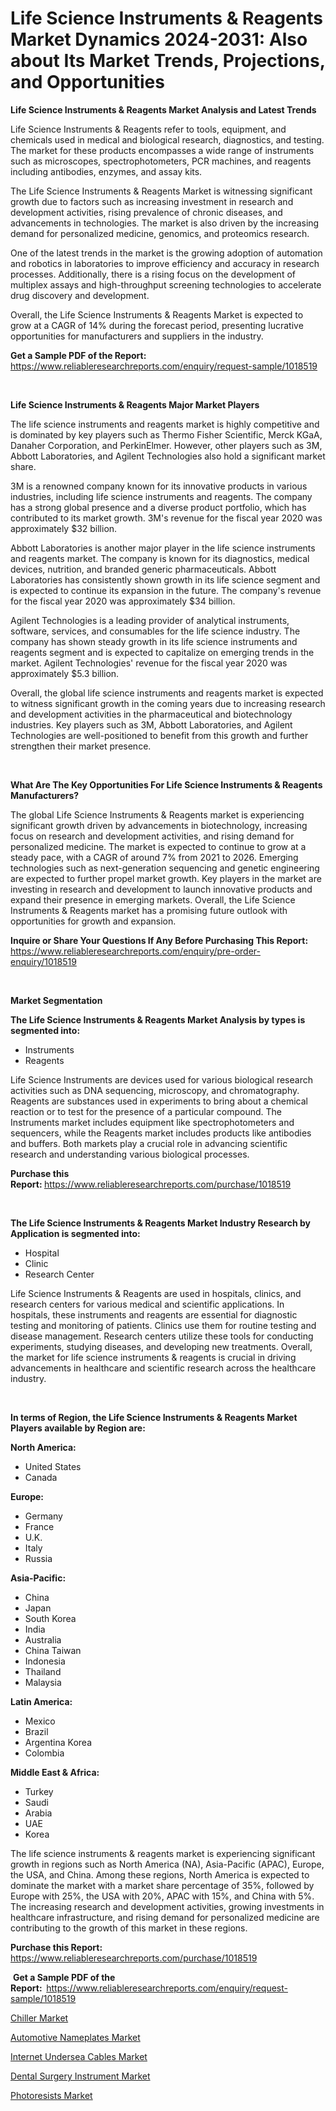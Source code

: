 <p><h1>Life Science Instruments & Reagents Market Dynamics 2024-2031: Also about Its Market Trends, Projections, and Opportunities</h1></p><p><strong>Life Science Instruments & Reagents Market Analysis and Latest Trends</strong></p>
<p><p>Life Science Instruments & Reagents refer to tools, equipment, and chemicals used in medical and biological research, diagnostics, and testing. The market for these products encompasses a wide range of instruments such as microscopes, spectrophotometers, PCR machines, and reagents including antibodies, enzymes, and assay kits.</p><p>The Life Science Instruments & Reagents Market is witnessing significant growth due to factors such as increasing investment in research and development activities, rising prevalence of chronic diseases, and advancements in technologies. The market is also driven by the increasing demand for personalized medicine, genomics, and proteomics research.</p><p>One of the latest trends in the market is the growing adoption of automation and robotics in laboratories to improve efficiency and accuracy in research processes. Additionally, there is a rising focus on the development of multiplex assays and high-throughput screening technologies to accelerate drug discovery and development.</p><p>Overall, the Life Science Instruments & Reagents Market is expected to grow at a CAGR of 14% during the forecast period, presenting lucrative opportunities for manufacturers and suppliers in the industry.</p></p>
<p><strong>Get a Sample PDF of the Report:&nbsp;</strong> <a href="https://www.reliableresearchreports.com/enquiry/request-sample/1018519">https://www.reliableresearchreports.com/enquiry/request-sample/1018519</a></p>
<p>&nbsp;</p>
<p><strong>Life Science Instruments & Reagents Major Market Players</strong></p>
<p><p>The life science instruments and reagents market is highly competitive and is dominated by key players such as Thermo Fisher Scientific, Merck KGaA, Danaher Corporation, and PerkinElmer. However, other players such as 3M, Abbott Laboratories, and Agilent Technologies also hold a significant market share.</p><p>3M is a renowned company known for its innovative products in various industries, including life science instruments and reagents. The company has a strong global presence and a diverse product portfolio, which has contributed to its market growth. 3M's revenue for the fiscal year 2020 was approximately $32 billion.</p><p>Abbott Laboratories is another major player in the life science instruments and reagents market. The company is known for its diagnostics, medical devices, nutrition, and branded generic pharmaceuticals. Abbott Laboratories has consistently shown growth in its life science segment and is expected to continue its expansion in the future. The company's revenue for the fiscal year 2020 was approximately $34 billion.</p><p>Agilent Technologies is a leading provider of analytical instruments, software, services, and consumables for the life science industry. The company has shown steady growth in its life science instruments and reagents segment and is expected to capitalize on emerging trends in the market. Agilent Technologies' revenue for the fiscal year 2020 was approximately $5.3 billion.</p><p>Overall, the global life science instruments and reagents market is expected to witness significant growth in the coming years due to increasing research and development activities in the pharmaceutical and biotechnology industries. Key players such as 3M, Abbott Laboratories, and Agilent Technologies are well-positioned to benefit from this growth and further strengthen their market presence.</p></p>
<p>&nbsp;</p>
<p><strong>What Are The Key Opportunities For Life Science Instruments & Reagents Manufacturers?</strong></p>
<p><p>The global Life Science Instruments & Reagents market is experiencing significant growth driven by advancements in biotechnology, increasing focus on research and development activities, and rising demand for personalized medicine. The market is expected to continue to grow at a steady pace, with a CAGR of around 7% from 2021 to 2026. Emerging technologies such as next-generation sequencing and genetic engineering are expected to further propel market growth. Key players in the market are investing in research and development to launch innovative products and expand their presence in emerging markets. Overall, the Life Science Instruments & Reagents market has a promising future outlook with opportunities for growth and expansion.</p></p>
<p><strong>Inquire or Share Your Questions If Any Before Purchasing This Report:</strong> <a href="https://www.reliableresearchreports.com/enquiry/pre-order-enquiry/1018519">https://www.reliableresearchreports.com/enquiry/pre-order-enquiry/1018519</a></p>
<p>&nbsp;</p>
<p><strong>Market Segmentation</strong></p>
<p><strong>The Life Science Instruments & Reagents Market Analysis by types is segmented into:</strong></p>
<p><ul><li>Instruments</li><li>Reagents</li></ul></p>
<p><p>Life Science Instruments are devices used for various biological research activities such as DNA sequencing, microscopy, and chromatography. Reagents are substances used in experiments to bring about a chemical reaction or to test for the presence of a particular compound. The Instruments market includes equipment like spectrophotometers and sequencers, while the Reagents market includes products like antibodies and buffers. Both markets play a crucial role in advancing scientific research and understanding various biological processes.</p></p>
<p><strong>Purchase this Report:&nbsp;</strong><a href="https://www.reliableresearchreports.com/purchase/1018519">https://www.reliableresearchreports.com/purchase/1018519</a></p>
<p>&nbsp;</p>
<p><strong>The Life Science Instruments & Reagents Market Industry Research by Application is segmented into:</strong></p>
<p><ul><li>Hospital</li><li>Clinic</li><li>Research Center</li></ul></p>
<p><p>Life Science Instruments & Reagents are used in hospitals, clinics, and research centers for various medical and scientific applications. In hospitals, these instruments and reagents are essential for diagnostic testing and monitoring of patients. Clinics use them for routine testing and disease management. Research centers utilize these tools for conducting experiments, studying diseases, and developing new treatments. Overall, the market for life science instruments & reagents is crucial in driving advancements in healthcare and scientific research across the healthcare industry.</p></p>
<p>&nbsp;</p>
<p><strong>In terms of Region, the Life Science Instruments & Reagents Market Players available by Region are:</strong></p>
<p>
    <p> <strong> North America: </strong>
        <ul>
            <li>United States</li>
            <li>Canada</li>
        </ul>
        </p> 
    <p> <strong> Europe: </strong>
        <ul>
            <li>Germany</li>
            <li>France</li>
            <li>U.K.</li>
            <li>Italy</li>
            <li>Russia</li>
        </ul>
        </p> 
    <p> <strong> Asia-Pacific: </strong>
        <ul>
            <li>China</li>
            <li>Japan</li>
            <li>South Korea</li>
            <li>India</li>
            <li>Australia</li>
            <li>China Taiwan</li>
            <li>Indonesia</li>
            <li>Thailand</li>
            <li>Malaysia</li>
        </ul>
        </p> 
    <p> <strong> Latin America: </strong>
        <ul>
            <li>Mexico</li>
            <li>Brazil</li>
            <li>Argentina Korea</li>
            <li>Colombia</li>
        </ul>
        </p> 
    <p> <strong> Middle East & Africa: </strong>
        <ul>
            <li>Turkey</li>
            <li>Saudi</li>
            <li>Arabia</li>
            <li>UAE</li>
            <li>Korea</li>
        </ul>
    </p>
    </p>
<p><p>The life science instruments & reagents market is experiencing significant growth in regions such as North America (NA), Asia-Pacific (APAC), Europe, the USA, and China. Among these regions, North America is expected to dominate the market with a market share percentage of 35%, followed by Europe with 25%, the USA with 20%, APAC with 15%, and China with 5%. The increasing research and development activities, growing investments in healthcare infrastructure, and rising demand for personalized medicine are contributing to the growth of this market in these regions.</p></p>
<p><strong>Purchase this Report: </strong><a href="https://www.reliableresearchreports.com/purchase/1018519">https://www.reliableresearchreports.com/purchase/1018519</a></p>
<p>&nbsp;<strong>Get a Sample PDF of the Report:&nbsp;&nbsp;</strong><a href="https://www.reliableresearchreports.com/enquiry/request-sample/1018519">https://www.reliableresearchreports.com/enquiry/request-sample/1018519</a></p>
<p><strong></strong></p>
<p><p><a href="https://github.com/RickHolmes3/Market-Research-Report-List-3/blob/main/chiller-market.md">Chiller Market</a></p><p><a href="https://medium.com/p/fcac7b2faa90/edit">Automotive Nameplates Market</a></p><p><a href="https://medium.com/p/1418f7709a85/edit">Internet Undersea Cables Market</a></p><p><a href="https://medium.com/@patrickbrooks1913/dental-surgery-instrument-market-trends-forecast-and-competitive-analysis-to-2031-e6183ad3894e">Dental Surgery Instrument Market</a></p><p><a href="https://github.com/Krish2023na/Market-Research-Report-List-3/blob/main/photoresists-market.md">Photoresists Market</a></p></p>